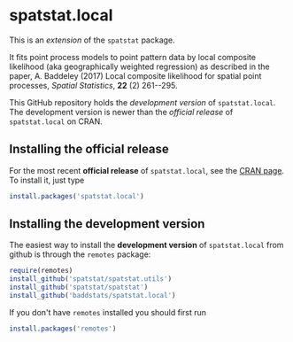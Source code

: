 # spatstat.local

This is an _extension_ of the `spatstat` package. 

It fits point process models to point pattern data by local composite likelihood (aka geographically weighted regression) as described in the paper, A. Baddeley (2017) Local composite likelihood for spatial point processes, _Spatial Statistics_, **22** (2) 261--295.

This GitHub repository holds the *development version* of
`spatstat.local`. The development version is newer than the *official release*
of `spatstat.local` on CRAN. 

## Installing the official release

For the most recent **official release** of 
`spatstat.local`, see the [CRAN page](https://cran.r-project.org/web/packages/spatstat.local). To install it, just type

```R
install.packages('spatstat.local')
```

## Installing the development version

The easiest way to install the **development version** of `spatstat.local` 
from github is through the `remotes` package:

```R
require(remotes)
install_github('spatstat/spatstat.utils')
install_github('spatstat/spatstat')
install_github('baddstats/spatstat.local')
```

If you don't have `remotes` installed you should first run

```R
install.packages('remotes')
```


